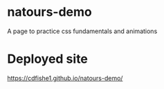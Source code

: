 # natours-demo
A page to practice css fundamentals and animations

# Deployed site
https://cdfishe1.github.io/natours-demo/
